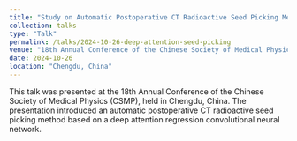 ```yaml
---
title: "Study on Automatic Postoperative CT Radioactive Seed Picking Method Based on Deep Attention Regression Convolutional Neural Network"
collection: talks
type: "Talk"
permalink: /talks/2024-10-26-deep-attention-seed-picking
venue: "18th Annual Conference of the Chinese Society of Medical Physics (CSMP 2024)"
date: 2024-10-26
location: "Chengdu, China"
---
```


This talk was presented at the 18th Annual Conference of the Chinese Society of Medical Physics (CSMP), held in Chengdu, China. The presentation introduced an automatic postoperative CT radioactive seed picking method based on a deep attention regression convolutional neural network.

